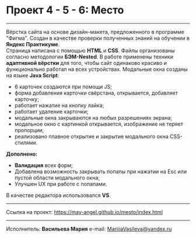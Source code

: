 # Проект 4 - 5 - 6: Место

___
Вёрстка сайта на основе дизайн-макета, предложенного в программе "Фигма". Создан в качестве проверки полученных знаний на обучении в **Яндекс Практикуме**.<br>
Страница написана с помощью **HTML** и **CSS**. Файлы организованы согласно методологии **БЭМ-Nested**. В работе применены техники **адаптивной вёрстки** для того, чтобы сайт одинаково красиво и функционально работал на всех устройствах. 
Модальные окна созданы на языке **Java Script**:
* 6 карточек создаются при помощи JS;
* форма добавления карточки свёрстана, открывается, добавляет карточку;
* работает нажатие на кнопку лайка;
* работает удаление карточки;
* модальные окна закрываются на любых разрешениях экрана;
* модальное окно с картинкой открывается, изображение не теряет пропорции;
* реализовано плавное открытие и закрытие модального окна CSS-стилями.

**Дополнено:**<br>
* **Валидация** всех форм;
* Добавлена возможность закрывать попапы при нажатии на Esc или пустой области модального окна;
* Улучшен UX при работе с попапами.

В качестве редактора использовался **VS**. <br>
___
Ссылка на проект:  https://may-angel.github.io/mesto/index.html
___
Исполнитель: **Васильева Мария**
e-mail: <MariiiaVasileva@yandex.ru>
